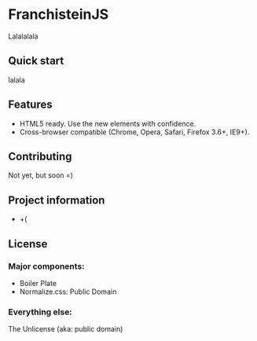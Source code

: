 # FranchisteinJS

Lalalalala

## Quick start

lalala


## Features

* HTML5 ready. Use the new elements with confidence.
* Cross-browser compatible (Chrome, Opera, Safari, Firefox 3.6+, IE9+).


## Contributing

Not yet, but soon =)


## Project information

* +(

## License

### Major components:

* Boiler Plate
* Normalize.css: Public Domain

### Everything else:

The Unlicense (aka: public domain)
